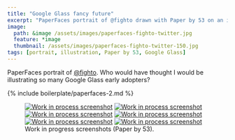 ```yaml
---
title: "Google Glass fancy future"
excerpt: "PaperFaces portrait of @fighto drawn with Paper by 53 on an iPad."
image: 
  path: &image /assets/images/paperfaces-fighto-twitter.jpg 
  feature: *image
  thumbnail: /assets/images/paperfaces-fighto-twitter-150.jpg
tags: [portrait, illustration, Paper by 53, Google Glass]
---
```


PaperFaces portrait of [@fighto](http://twitter.com/fighto). Who would have thought I would be illustrating so many Google Glass early adopters?

{% include boilerplate/paperfaces-2.md %}

<figure class="half">
	<a href="/assets/images/paperfaces-fighto-process-1-lg.jpg"><img src="/assets/images/paperfaces-fighto-process-1-600.jpg" alt="Work in process screenshot"></a>
	<a href="/assets/images/paperfaces-fighto-process-2-lg.jpg"><img src="/assets/images/paperfaces-fighto-process-2-600.jpg" alt="Work in process screenshot"></a>
	<a href="/assets/images/paperfaces-fighto-process-3-lg.jpg"><img src="/assets/images/paperfaces-fighto-process-3-600.jpg" alt="Work in process screenshot"></a>
	<a href="/assets/images/paperfaces-fighto-process-4-lg.jpg"><img src="/assets/images/paperfaces-fighto-process-4-600.jpg" alt="Work in process screenshot"></a>
	<a href="/assets/images/paperfaces-fighto-process-5-lg.jpg"><img src="/assets/images/paperfaces-fighto-process-5-600.jpg" alt="Work in process screenshot"></a>
	<a href="/assets/images/paperfaces-fighto-process-6-lg.jpg"><img src="/assets/images/paperfaces-fighto-process-6-600.jpg" alt="Work in process screenshot"></a>
	<figcaption>Work in progress screenshots (Paper by 53).</figcaption>
</figure>
